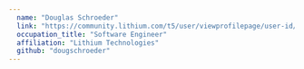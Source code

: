 ```yaml
---
  name: "Douglas Schroeder"
  link: "https://community.lithium.com/t5/user/viewprofilepage/user-id/148"
  occupation_title: "Software Engineer"
  affiliation: "Lithium Technologies"
  github: "dougschroeder"
---
```

